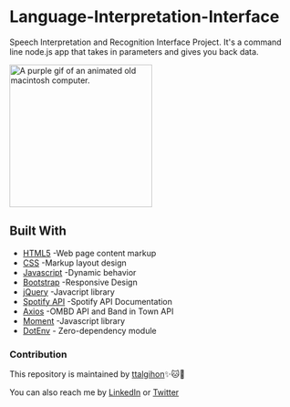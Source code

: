 # Language-Interpretation-Interface
Speech Interpretation and Recognition Interface Project. It's a command line node.js app that takes in parameters and gives you back data.

<img src="https://media.giphy.com/media/4ag7akAmeAfeKTwqxf/source.gif" width=250px height=250px alt="A purple gif of an animated old macintosh computer.">

## Built With
* [HTML5](https://www.w3schools.com/html/default.asp) -Web page content markup
* [CSS](https://www.w3schools.com/css/default.asp) -Markup layout design
* [Javascript](https://www.w3schools.com/js/default.asp) -Dynamic behavior
* [Bootstrap](https://getbootstrap.com/) -Responsive Design
* [jQuery](https://jquery.com/) -Javacript library
* [Spotify API](https://www.npmjs.com/package/node-spotify-api) -Spotify API Documentation
* [Axios](https://www.npmjs.com/package/axios) -OMBD API and Band in Town API
* [Moment](https://www.npmjs.com/package/moment) -Javascript library
* [DotEnv](https://www.npmjs.com/package/dotenv) - Zero-dependency module

### Contribution
This repository is maintained by [ttalgihon](https://github.com/ttalgihon):sparkles::cat::strawberry:

You can also reach me by [LinkedIn](https://www.linkedin.com/in/viviana-rincon-b9b057172/) or [Twitter](https://twitter.com/ttalgi_tweet)
